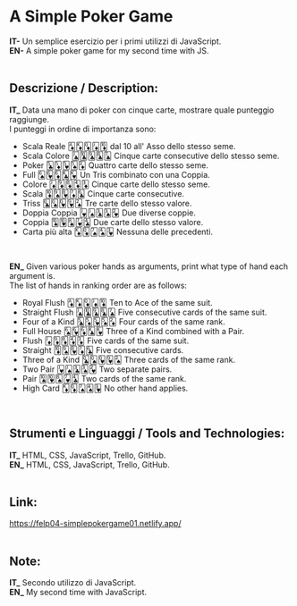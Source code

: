 # A Simple Poker Game
**IT-** Un semplice esercizio per i primi utilizzi di JavaScript. <br/>
**EN-** A simple poker game for my second time with JS. <br/>
<br/>

## Descrizione / Description:
**IT_** Data una mano di poker con cinque carte, mostrare quale punteggio raggiunge.<br/>
I punteggi in ordine di importanza sono:
* Scala Reale 🃁🃎🃍🃋🃊 dal 10 all' Asso dello stesso seme.
* Scala Colore 🃛🃚🃙🃘🃗 Cinque carte consecutive dello stesso seme.
* Poker 🃕🃅🂵🂥🃂 Quattro carte dello stesso seme.
* Full 🂦🂶🃆🃞🂾 Un Tris combinato con una Coppia.
* Colore 🃋🃉🃈🃄🃃 Cinque carte dello stesso seme.
* Scala 🃊🂩🂸🃇🃖 Cinque carte consecutive.
* Triss 🃝🂭🂽🂹🂢 Tre carte dello stesso valore.
* Doppia Coppia 🂻🂫🃓🂣🂲 Due diverse coppie.
* Coppia 🂪🂺🂨🂷🃔 Due carte dello stesso valore.
* Carta più alta 🃎🃍🂧🂤🂳 Nessuna delle precedenti.
<br/>

**EN_** Given various poker hands as arguments, print what type of hand each argument is.<br/>
The list of hands in ranking order are as follows:
* Royal Flush 🃁🃎🃍🃋🃊 Ten to Ace of the same suit.
* Straight Flush 🃛🃚🃙🃘🃗 Five consecutive cards of the same suit.
* Four of a Kind 🃕🃅🂵🂥🃂 Four cards of the same rank.
* Full House 🂦🂶🃆🃞🂾 Three of a Kind combined with a Pair.
* Flush 🃋🃉🃈🃄🃃 Five cards of the same suit.
* Straight 🃊🂩🂸🃇🃖 Five consecutive cards.
* Three of a Kind 🃝🂭🂽🂹🂢 Three cards of the same rank.
* Two Pair 🂻🂫🃓🂣🂲 Two separate pairs.
* Pair 🂪🂺🂨🂷🃔 Two cards of the same rank.
* High Card 🃎🃍🂧🂤🂳 No other hand applies.
<br/>

## Strumenti e Linguaggi / Tools and Technologies:
**IT_** HTML, CSS, JavaScript, Trello, GitHub.<br/>
**EN_** HTML, CSS, JavaScript, Trello, GitHub.<br/>
<br/>

## Link:
https://felp04-simplepokergame01.netlify.app/<br/>
<br/>

## Note:
**IT_** Secondo utilizzo di JavaScript.<br/>
**EN_** My second time with JavaScript.<br/>